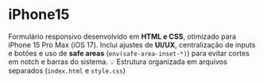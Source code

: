 # iPhone15
Formulário responsivo desenvolvido em **HTML e CSS**, otimizado para iPhone 15 Pro Max (iOS 17). Inclui ajustes de **UI/UX**, centralização de inputs e botões e uso de **safe areas** (`env(safe-area-inset-*)`) para evitar cortes em notch e barras do sistema.  💡 Estrutura organizada em arquivos separados (`index.html` e `style.css`) 

